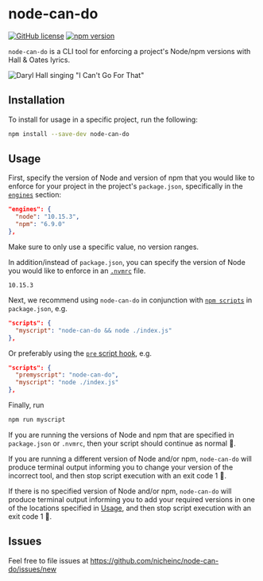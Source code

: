 # node-can-do 
[![GitHub license](https://img.shields.io/badge/license-MIT-blue.svg)](https://github.com/nicheinc/node-can-do/blob/master/LICENSE.md) [![npm version](https://img.shields.io/npm/v/node-can-do.svg?style=flat)](https://www.npmjs.com/package/node-can-do)

`node-can-do` is a CLI tool for enforcing a project's Node/npm versions with Hall & Oates lyrics.  

![Daryl Hall singing "I Can't Go For That"](https://media.giphy.com/media/3ohjV3KahwmqwPwQLu/giphy.gif)

## Installation

To install for usage in a specific project, run the following:

```sh
npm install --save-dev node-can-do
```

## Usage

First, specify the version of Node and version of npm that you would like to enforce for your project in the project's `package.json`, specifically in the [`engines`](https://docs.npmjs.com/files/package.json#engines) section:

```json
"engines": {
  "node": "10.15.3",
  "npm": "6.9.0"    
},
```

Make sure to only use a specific value, no version ranges.

In addition/instead of `package.json`, you can specify the version of Node you would like to enforce in an [`.nvmrc`](https://github.com/creationix/nvm#nvmrc) file.

```
10.15.3
```

Next, we recommend using `node-can-do` in conjunction with [`npm scripts`](https://docs.npmjs.com/misc/script) in `package.json`, e.g.

```json
"scripts": {
  "myscript": "node-can-do && node ./index.js"
},
```

Or preferably using the [`pre` script hook](https://docs.npmjs.com/misc/scripts#description), e.g.

```json
"scripts": {
  "premyscript": "node-can-do",
  "myscript": "node ./index.js"
},
```

Finally, run

```sh
npm run myscript
```

If you are running the versions of Node and npm that are specified in `package.json` or `.nvmrc`, then your script should continue as normal 🎉.

If you are running a different version of Node and/or npm, `node-can-do` will produce terminal output informing you to change your version of the incorrect tool, and then stop script execution with an exit code 1 🛑.

If there is no specified version of Node and/or npm, `node-can-do` will produce terminal output informing you to add your required versions in one of the locations specified in [Usage](https://github.com/nicheinc/node-can-do/#usage), and then stop script execution with an exit code 1 🛑.

## Issues

Feel free to file issues at https://github.com/nicheinc/node-can-do/issues/new
